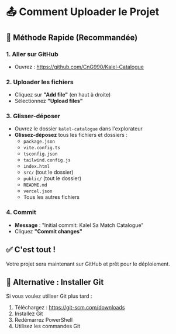 # 📤 Comment Uploader le Projet

## 🚀 Méthode Rapide (Recommandée)

### 1. Aller sur GitHub
- Ouvrez : https://github.com/CnG990/Kalel-Catalogue

### 2. Uploader les fichiers
- Cliquez sur **"Add file"** (en haut à droite)
- Sélectionnez **"Upload files"**

### 3. Glisser-déposer
- Ouvrez le dossier `kalel-catalogue` dans l'explorateur
- **Glissez-déposez** tous les fichiers et dossiers :
  - `package.json`
  - `vite.config.ts`
  - `tsconfig.json`
  - `tailwind.config.js`
  - `index.html`
  - `src/` (tout le dossier)
  - `public/` (tout le dossier)
  - `README.md`
  - `vercel.json`
  - Tous les autres fichiers

### 4. Commit
- **Message** : "Initial commit: Kalel Sa Match Catalogue"
- Cliquez **"Commit changes"**

## ✅ C'est tout !

Votre projet sera maintenant sur GitHub et prêt pour le déploiement.

## 🔧 Alternative : Installer Git

Si vous voulez utiliser Git plus tard :
1. Téléchargez : https://git-scm.com/downloads
2. Installez Git
3. Redémarrez PowerShell
4. Utilisez les commandes Git



